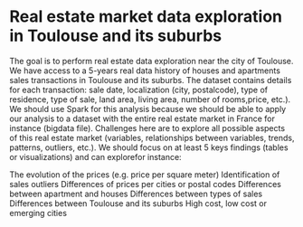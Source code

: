 # Real estate market data exploration in Toulouse and its suburbs

The goal is to perform real estate data exploration near the city of Toulouse. We have access to a 5-years real data history of houses and apartments sales transactions in Toulouse and its suburbs. The dataset contains details for each transaction: sale date, localization (city, postalcode), type of residence, type of sale, land area, living area, number of rooms,price, etc.). We should use Spark for this analysis because we should be able to apply our analysis to a dataset with the entire real estate market in France for instance (bigdata file). Challenges here are to explore all possible aspects of this real estate market (variables, relationships between variables, trends, patterns, outliers, etc.). We should focus on at least 5 keys findings (tables or visualizations) and can explorefor instance:

The evolution of the prices (e.g. price per square meter)
Identification of sales outliers
Differences of prices per cities or postal codes
Differences between apartment and houses
Differences between types of sales
Differences between Toulouse and its suburbs
High cost, low cost or emerging cities
